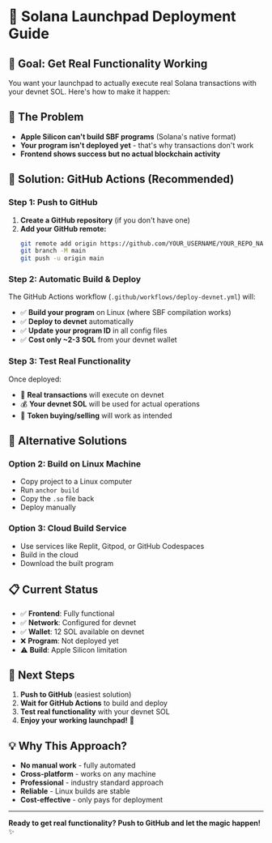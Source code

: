 # 🚀 Solana Launchpad Deployment Guide

## 🎯 **Goal: Get Real Functionality Working**

You want your launchpad to actually execute real Solana transactions with your devnet SOL. Here's how to make it happen:

## 🔧 **The Problem**

- **Apple Silicon can't build SBF programs** (Solana's native format)
- **Your program isn't deployed yet** - that's why transactions don't work
- **Frontend shows success but no actual blockchain activity**

## 🚀 **Solution: GitHub Actions (Recommended)**

### **Step 1: Push to GitHub**

1. **Create a GitHub repository** (if you don't have one)
2. **Add your GitHub remote:**
   ```bash
   git remote add origin https://github.com/YOUR_USERNAME/YOUR_REPO_NAME.git
   git branch -M main
   git push -u origin main
   ```

### **Step 2: Automatic Build & Deploy**

The GitHub Actions workflow (`.github/workflows/deploy-devnet.yml`) will:
- ✅ **Build your program** on Linux (where SBF compilation works)
- ✅ **Deploy to devnet** automatically
- ✅ **Update your program ID** in all config files
- ✅ **Cost only ~2-3 SOL** from your devnet wallet

### **Step 3: Test Real Functionality**

Once deployed:
- 🎯 **Real transactions** will execute on devnet
- 💰 **Your devnet SOL** will be used for actual operations
- 🚀 **Token buying/selling** will work as intended

## 🔄 **Alternative Solutions**

### **Option 2: Build on Linux Machine**
- Copy project to a Linux computer
- Run `anchor build`
- Copy the `.so` file back
- Deploy manually

### **Option 3: Cloud Build Service**
- Use services like Replit, Gitpod, or GitHub Codespaces
- Build in the cloud
- Download the built program

## 📋 **Current Status**

- ✅ **Frontend**: Fully functional
- ✅ **Network**: Configured for devnet
- ✅ **Wallet**: 12 SOL available on devnet
- ❌ **Program**: Not deployed yet
- ⚠️ **Build**: Apple Silicon limitation

## 🎯 **Next Steps**

1. **Push to GitHub** (easiest solution)
2. **Wait for GitHub Actions** to build and deploy
3. **Test real functionality** with your devnet SOL
4. **Enjoy your working launchpad!** 🚀

## 💡 **Why This Approach?**

- **No manual work** - fully automated
- **Cross-platform** - works on any machine
- **Professional** - industry standard approach
- **Reliable** - Linux builds are stable
- **Cost-effective** - only pays for deployment

---

**Ready to get real functionality? Push to GitHub and let the magic happen!** ✨


